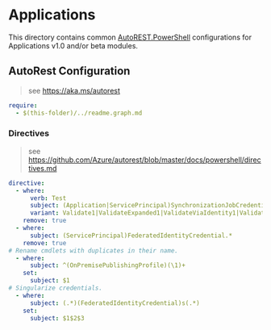 # Applications

This directory contains common [AutoREST.PowerShell](https://github.com/Azure/autorest.powershell) configurations for Applications v1.0 and/or beta modules.

## AutoRest Configuration

> see <https://aka.ms/autorest>

``` yaml
require:
  - $(this-folder)/../readme.graph.md
```

### Directives

> see https://github.com/Azure/autorest/blob/master/docs/powershell/directives.md

``` yaml
directive:
  - where:
      verb: Test
      subject: (Application|ServicePrincipal)SynchronizationJobCredentials
      variant: Validate1|ValidateExpanded1|ValidateViaIdentity1|ValidateViaIdentityExpanded1
    remove: true
  - where:
      subject: (ServicePrincipal)FederatedIdentityCredential.*
    remove: true
# Rename cmdlets with duplicates in their name.
  - where:
      subject: ^(OnPremisePublishingProfile)(\1)+
    set:
      subject: $1
# Singularize credentials.
  - where:
      subject: (.*)(FederatedIdentityCredential)s(.*)
    set:
      subject: $1$2$3
```
